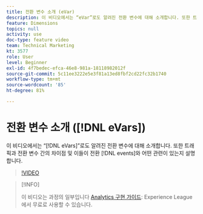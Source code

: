 ```yaml
---
title: 전환 변수 소개 (eVar)
description: 이 비디오에서는 “eVar”로도 알려진 전환 변수에 대해 소개합니다. 또한 트래픽과 전환 변수 간의 차이점 및 이들이 전환 이벤트와 어떤 관련이 있는지 설명합니다.
feature: Dimensions
topics: null
activity: use
doc-type: feature video
team: Technical Marketing
kt: 3577
role: User
level: Beginner
exl-id: 4f7bedec-efca-46e8-981a-18118982012f
source-git-commit: 5c11ee3222e5e3f81a13ed8fbf2cd22fc32b1740
workflow-type: tm+mt
source-wordcount: '85'
ht-degree: 81%

---
```


# 전환 변수 소개 ([!DNL eVars])

이 비디오에서는 “[!DNL eVars]”로도 알려진 전환 변수에 대해 소개합니다. 또한 트래픽과 전환 변수 간의 차이점 및 이들이 전환 [!DNL events]와 어떤 관련이 있는지 설명합니다.

>[!VIDEO](https://video.tv.adobe.com/v/28759/?quality=12)

>[!INFO]
>
> 이 비디오는 과정의 일부입니다 [Analytics 구현 가이드](https://experienceleague.adobe.com/?recommended=Analytics-D-1-2019.1): Experience League에서 무료로 사용할 수 있습니다.